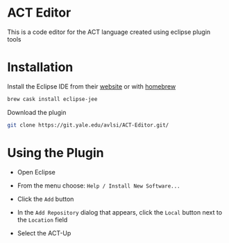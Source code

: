# ACT Editor

This is a code editor for the ACT language created using eclipse plugin tools

# Installation 

Install the Eclipse IDE from their [website](https://www.eclipse.org/downloads/) or with [homebrew](https://brew.sh/)

```bash
brew cask install eclipse-jee
```

Download the plugin
    
```bash
git clone https://git.yale.edu/avlsi/ACT-Editor.git/
```
# Using the Plugin

- Open Eclipse

- From the menu choose: `Help / Install New Software...`

- Click the `Add` button

- In the `Add Repository` dialog that appears, click the `Local` button next to the `Location` field

- Select the ACT-Up

